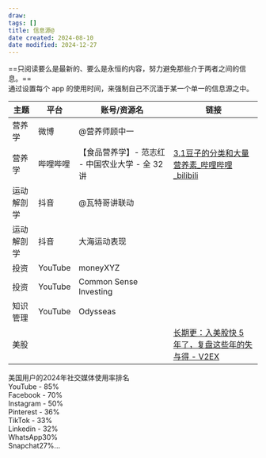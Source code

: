 ```yaml
---
draw:
tags: []
title: 信息源@
date created: 2024-08-10
date modified: 2024-12-27
---
```


==只阅读要么是最新的、要么是永恒的内容，努力避免那些介于两者之间的信息。==  
通过设置每个 app 的使用时间，来强制自己不沉湎于某一个单一的信息源之中。

| 主题    | 平台      | 账号/资源名                         | 链接                                                                                                                           |
| ----- | ------- | ------------------------------ | ---------------------------------------------------------------------------------------------------------------------------- |
| 营养学   | 微博      | @营养师顾中一                        |                                                                                                                              |
| 营养学   | 哔哩哔哩    |【食品营养学】- 范志红 - 中国农业大学 - 全 32 讲 | [3.1豆子的分类和大量营养素_哔哩哔哩_bilibili](https://www.bilibili.com/video/BV1yt411i7by/?p=10&vd_source=dea414ee2d39e74f662ceec0edffdf24) |
| 运动解剖学 | 抖音      | @瓦特哥讲联动                        |                                                                                                                              |
| 运动解剖学 | 抖音      | 大海运动表现                         |                                                                                                                              |
| 投资    | YouTube | moneyXYZ                       |                                                                                                                              |
| 投资    | YouTube | Common Sense Investing         |                                                                                                                              |
| 知识管理  | YouTube | Odysseas                       |                                                                                                                              |
| 美股    |         |                                | [长期更：入美股快 5 年了，复盘这些年的失与得 - V2EX](https://www.v2ex.com/t/941650)                                                              |

美国用户的2024年社交媒体使用率排名  
YouTube - 85%  
Facebook - 70%  
Instagram - 50%  
Pinterest - 36%  
TikTok - 33%  
Linkedin - 32%  
WhatsApp30%  
Snapchat27%...
